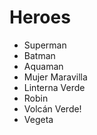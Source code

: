 # Heroes

* Superman
* Batman
* Aquaman
* Mujer Maravilla
* Linterna Verde
* Robin
* Volcán Verde!
* Vegeta
